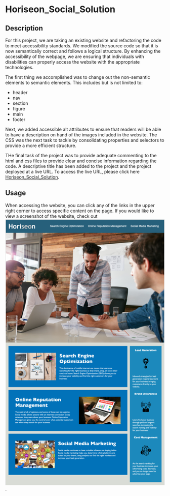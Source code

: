 # Horiseon_Social_Solution

## Description

For this project, we are taking an existing website and refactoring the code to meet accessibility standards. We modified the source code so that it is now semantically correct and follows a logical structure. By enhancing the accessibility of the webpage, we are ensuring that individuals with disabilities can properly access the website with the appropriate technologies. 


The first thing we accomplished was to change out the non-semantic elements to semantic elements. This includes but is not limited to:

* header
* nav
* section
* figure
* main
* footer

Next, we added accessible alt attributes to ensure that readers will be able to have a description on hand of the images included in the website. The CSS was the next task to tackle by consolidating properties and selectors to provide a more efficient structure. 

THe final task of the project was to provide adequate commenting to the html and css files to provide clear and concise information regarding the code. A descriptive title has been added to the project and the project deployed at a live URL. To access the live URL, please click here [Horiseon_Social_Solution](https://alexhstrickland.github.io/Horiseon_Social_Solution).

## Usage

When accessing the website, you can click any of the links in the upper right corner to access specific content on the page. If you would like to view a screenshot of the website, check out ![Website Screenshot](assets/images/screenshot_website.png).

